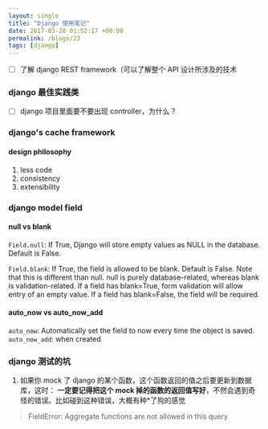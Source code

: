 ```yaml
---
layout: single
title: "Django 使用笔记"
date: 2017-03-28 01:52:17 +00:00
permalink: /blogs/23
tags: [django]
---
```

- [ ] 了解 django REST framework（可以了解整个 API 设计所涉及的技术


### django 最佳实践类

- [ ] django 项目里面要不要出现 controller，为什么？

### django's cache framework

#### design philosophy
1. less code
2. consistency
3. extensibility

### django model field

#### null vs blank

`Field.null`: If True, Django will store empty values as NULL in the database. Default is False.

`Field.blank`: If True, the field is allowed to be blank. Default is False.
Note that this is different than null. null is purely database-related, whereas blank is validation-related. If a field has blank=True, form validation will allow entry of an empty value. If a field has blank=False, the field will be required.

#### auto_now vs auto_now_add

`auto_now`: Automatically set the field to now every time the object is saved.
`auto_now_add`: when created

### django 测试的坑

1. 如果你 mock 了 django 的某个函数，这个函数返回的值之后要更新到数据库，这时： **一定要记得把这个 mock 掉的函数的返回值写好**，不然会遇到奇怪的错误。比如碰到这种错误，大概有种\*了狗的感觉

> FieldError: Aggregate functions are not allowed in this query
